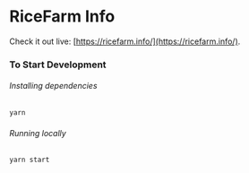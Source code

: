# RiceFarm Info

Check it out live: [https://ricefarm.info/](https://ricefarm.info/).

### To Start Development

###### Installing dependencies
```bash
yarn
```

###### Running locally
```bash
yarn start
```
